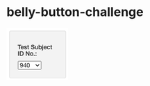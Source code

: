 # belly-button-challenge



![This is an image](https://github.com/cjallow01/belly-button-challenge/blob/main/Images/a-test_subject.png)
